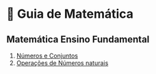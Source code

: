 # 📝 Guia de Matemática

## Matemática Ensino Fundamental
1. [Números e Conjuntos](1-numeros-e-conjuntos.md)
2. [Operações de Números naturais](2-operacao-de-numeros-naturais.md)
